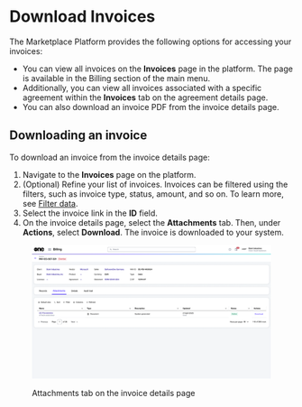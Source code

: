 # Download Invoices

The Marketplace Platform provides the following options for accessing your invoices:

* You can view all invoices on the **Invoices** page in the platform. The page is available in the Billing section of the main menu.&#x20;
* Additionally, you can view all invoices associated with a specific agreement within the **Invoices** tab on the agreement details page.&#x20;
* You can also download an invoice PDF from the invoice details page.&#x20;

## Downloading an invoice

To download an invoice from the invoice details page:

1. Navigate to the **Invoices** page on the platform.
2. (Optional) Refine your list of invoices. Invoices can be filtered using the filters, such as invoice type, status, amount, and so on. To learn more, see [Filter data](../../../../marketplace-platform/getting-started/interface/customize-the-data-grid.md#filter-data).
3. Select the invoice link in the **ID** field.
4. On the invoice details page, select the **Attachments** tab. Then, under **Actions**, select **Download**. The invoice is downloaded to your system.

<figure><img src="../../../../.gitbook/assets/invoice_attachments.png" alt=""><figcaption><p>Attachments tab on the invoice details page</p></figcaption></figure>
